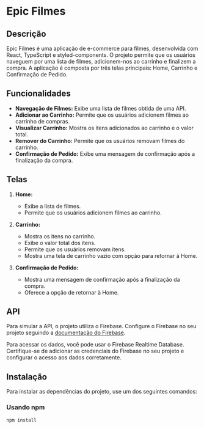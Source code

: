 # Epic Filmes

## Descrição

Epic Filmes é uma aplicação de e-commerce para filmes, desenvolvida com React, TypeScript e styled-components. O projeto permite que os usuários naveguem por uma lista de filmes, adicionem-nos ao carrinho e finalizem a compra. A aplicação é composta por três telas principais: Home, Carrinho e Confirmação de Pedido.

## Funcionalidades

- **Navegação de Filmes:** Exibe uma lista de filmes obtida de uma API.
- **Adicionar ao Carrinho:** Permite que os usuários adicionem filmes ao carrinho de compras.
- **Visualizar Carrinho:** Mostra os itens adicionados ao carrinho e o valor total.
- **Remover do Carrinho:** Permite que os usuários removam filmes do carrinho.
- **Confirmação de Pedido:** Exibe uma mensagem de confirmação após a finalização da compra.

## Telas

1. **Home:**
   - Exibe a lista de filmes.
   - Permite que os usuários adicionem filmes ao carrinho.

2. **Carrinho:**
   - Mostra os itens no carrinho.
   - Exibe o valor total dos itens.
   - Permite que os usuários removam itens.
   - Mostra uma tela de carrinho vazio com opção para retornar à Home.

3. **Confirmação de Pedido:**
   - Mostra uma mensagem de confirmação após a finalização da compra.
   - Oferece a opção de retornar à Home.

## API

Para simular a API, o projeto utiliza o Firebase. Configure o Firebase no seu projeto seguindo a [documentação do Firebase](https://firebase.google.com/docs/web/setup). 

Para acessar os dados, você pode usar o Firebase Realtime Database. Certifique-se de adicionar as credenciais do Firebase no seu projeto e configurar o acesso aos dados corretamente.

## Instalação

Para instalar as dependências do projeto, use um dos seguintes comandos:

### Usando npm

```bash
npm install
